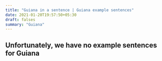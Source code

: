 ```yaml
---
title: "Guiana in a sentence | Guiana example sentences"
date: 2021-01-20T19:57:50+05:30
draft: falses
summary: "Guiana"
---
```

## Unfortunately, we have no example sentences for Guiana                 
